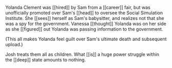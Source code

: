 Yolanda Clement was [[hired]] by Sam from a [[career]] fair, but was unofficially promoted over Sam's [[head]] to oversee the Social Simulation Institute. She [[sees]] herself as Sam's babysitter, and realizes not that she was a spy for the government. Vanessa [[thought]] Yolanda was on her side as she [[figured]] out Yolanda was passing information to the government.  
  
(This all makes Yolanda feel guilt over Sam's ultimate death and subsequent upload.)  
  
Josh treats them all as children. What [[is]] a huge power struggle within the [[deep]] state amounts to nothing.